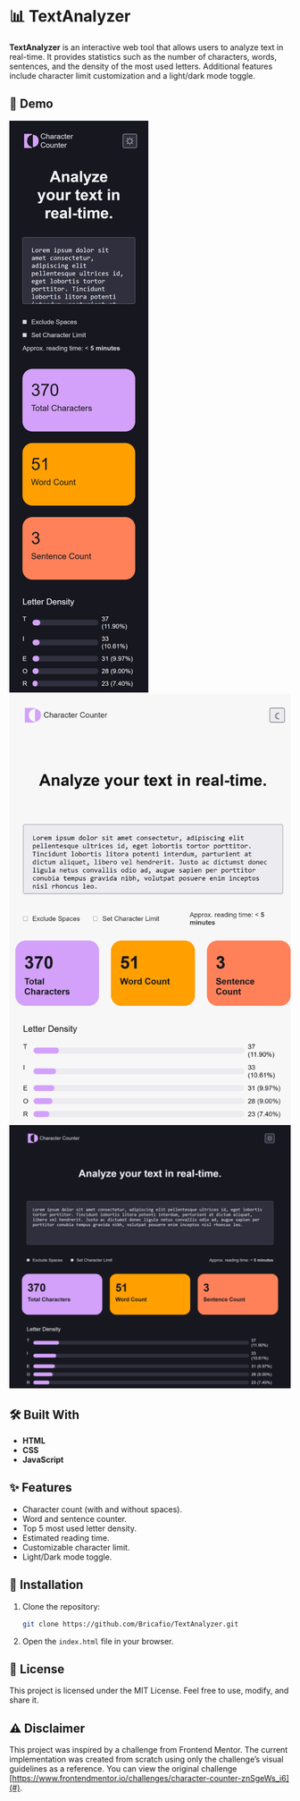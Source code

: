 # 📊 TextAnalyzer
**TextAnalyzer** is an interactive web tool that allows users to analyze text in real-time. It provides statistics such as the number of characters, words, sentences, and the density of the most used letters. Additional features include character limit customization and a light/dark mode toggle.

## 🚀 Demo  
![Screenshot 1](./assets/screenshots/screenshot1.png)
![Screenshot 2](./assets/screenshots/screenshot2.png)
![Screenshot 3](./assets/screenshots/screenshot3.png)

## 🛠️ Built With
- **HTML**  
- **CSS**  
- **JavaScript**

## ✨ Features
- Character count (with and without spaces).  
- Word and sentence counter.  
- Top 5 most used letter density.  
- Estimated reading time.  
- Customizable character limit.  
- Light/Dark mode toggle.

## 📁 Installation  
1. Clone the repository:  
   ```bash
   git clone https://github.com/Bricafio/TextAnalyzer.git
   ```
2. Open the `index.html` file in your browser.

## 🧾 License
This project is licensed under the MIT License. Feel free to use, modify, and share it.

## ⚠️ Disclaimer
This project was inspired by a challenge from Frontend Mentor. The current implementation was created from scratch using only the challenge’s visual guidelines as a reference. You can view the original challenge [https://www.frontendmentor.io/challenges/character-counter-znSgeWs_i6](#).

